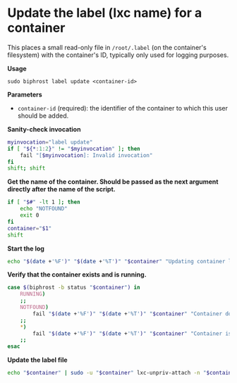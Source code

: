 # Update the label (lxc name) for a container

This places a small read-only file in `/root/.label` (on the container's filesystem) with the container's ID, typically only used for logging purposes.

**Usage**
```
sudo biphrost label update <container-id>
```

**Parameters**
* `container-id` (required): the identifier of the container to which this user should be added.

**Sanity-check invocation**
```bash
myinvocation="label update"
if [ "${*:1:2}" != "$myinvocation" ]; then
    fail "[$myinvocation]: Invalid invocation"
fi
shift; shift
```

**Get the name of the container. Should be passed as the next argument directly after the name of the script.**
```bash
if [ "$#" -lt 1 ]; then
    echo "NOTFOUND"
	exit 0
fi
container="$1"
shift
```

**Start the log**
```bash
echo "$(date +'%F')" "$(date +'%T')" "$container" "Updating container label"
```

**Verify that the container exists and is running.**
```bash
case $(biphrost -b status "$container") in
    RUNNING)
    ;;
    NOTFOUND)
        fail "$(date +'%F')" "$(date +'%T')" "$container" "Container does not exist"
    ;;
    *)
        fail "$(date +'%F')" "$(date +'%T')" "$container" "Container is not running"
    ;;
esac
```

**Update the label file**
```bash
echo "$container" | sudo -u "$container" lxc-unpriv-attach -n "$container" -e -- sh -c "tee /root/.label >/dev/null && chmod 0400 /root/.label"
```
